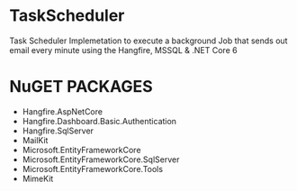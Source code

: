 # TaskScheduler
Task Scheduler Implemetation to execute a background Job that sends out email every minute using the Hangfire, MSSQL & .NET Core 6

# NuGET PACKAGES
- Hangfire.AspNetCore 
- Hangfire.Dashboard.Basic.Authentication
- Hangfire.SqlServer
- MailKit
- Microsoft.EntityFrameworkCore
- Microsoft.EntityFrameworkCore.SqlServer
- Microsoft.EntityFrameworkCore.Tools
- MimeKit
